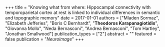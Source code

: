 +++
title = "Knowing what from where: Hippocampal connectivity with temporoparietal cortex at rest is linked to individual differences in semantic and topographic memory"
date = 2017-01-01
authors = ["Mladen Sormaz", "Elizabeth Jefferies", "Boris C Bernhardt", "**Theodoros Karapanagiotidis**", "Giovanna Mollo", "Neda Bernasconi", "Andrea Bernasconi", "Tom Hartley", "Jonathan Smallwood"]
publication_types = ["2"]
abstract = ""
featured = false
publication = "*Neuroimage*"
+++

